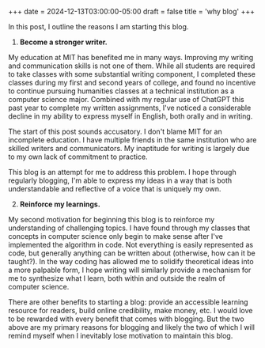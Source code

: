 +++
date = 2024-12-13T03:00:00-05:00
draft = false
title = 'why blog'
+++

In this post, I outline the reasons I am starting this blog.

1. **Become a stronger writer.**

My education at MIT has benefited me in many ways. Improving my writing and
communication skills is not one of them. While all students are required to
take classes with some substantial writing component, I completed these
classes during my first and second years of college, and found no incentive to
continue pursuing humanities classes at a technical institution as a computer
science major. Combined with my regular use of ChatGPT this past year to
complete my written assignments, I've noticed a considerable decline in my
ability to express myself in English, both orally and in writing.

The start of this post sounds accusatory. I don't blame MIT for an incomplete
education. I have multiple friends in the same institution who are skilled
writers and communicators. My inaptitude for writing is largely due to my own
lack of commitment to practice.

This blog is an attempt for me to address this problem. I hope through
regularly blogging, I'm able to express my ideas in a way that is both
understandable and reflective of a voice that is uniquely my own.

2. **Reinforce my learnings.**

My second motivation for beginning this blog is to reinforce my understanding
of challenging topics. I have found through my classes that concepts in
computer science only begin to make sense after I've implemented the algorithm
in code. Not everything is easily represented as code, but generally anything
can be written about (otherwise, how can it be taught?). In the way coding
has allowed me to solidify theoretical ideas into a more palpable form, I hope
writing will similarly provide a mechanism for me to synthesize what I learn,
both within and outside the realm of computer science.

There are other benefits to starting a blog: provide an accessible learning
resource for readers, build online credibility, make money, etc. I would love
to be rewarded with every benefit that comes with blogging. But the two above
are my primary reasons for blogging and likely the two of which I will remind
myself when I inevitably lose motivation to maintain this blog.

